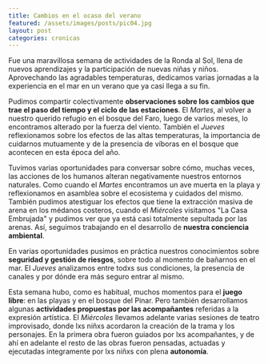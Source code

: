 ```yaml
---
title: Cambios en el ocaso del verano
featured: /assets/images/posts/pic04.jpg
layout: post
categories: cronicas
---
```


Fue una maravillosa semana de actividades de la Ronda al Sol, llena de nuevos aprendizajes y la participación de nuevas niñas y niños. Aprovechando las agradables temperaturas, dedicamos varias jornadas a la experiencia en el mar en un verano que ya casi llega a su fin.

Pudimos compartir colectivamente **observaciones sobre los cambios que trae el paso del tiempo y el ciclo de las estaciones**. El *Martes*, al volver a nuestro querido refugio en el bosque del Faro, luego de varios meses, lo encontramos alterado por la fuerza del viento. También el *Jueves* reflexionamos sobre los efectos de las altas temperaturas, la importancia de cuidarnos mutuamente y de la presencia de víboras en el bosque que acontecen en esta época del año.

Tuvimos varias oportunidades para conversar sobre cómo, muchas veces, las acciones de los humanos alteran negativamente nuestros entornos naturales. Como cuando el *Martes* encontramos un ave muerta en la playa y reflexionamos en asamblea sobre el ecosistema y cuidados del mismo. También pudimos atestiguar los efectos que tiene la extracción masiva de arena en los médanos costeros, cuando el *Miércoles* visitamos "La Casa Embrujada" y pudimos ver que ya está casi totalmente sepultada por las arenas. Así, seguimos trabajando en el desarrollo de **nuestra conciencia ambiental**.

En varias oportunidades pusimos en práctica nuestros conocimientos sobre **seguridad y gestión de riesgos**, sobre todo al momento de bañarnos en el mar. El *Jueves* analizamos entre todxs sus condiciones, la presencia de canales y por dónde era más seguro entrar al mismo.

Esta semana hubo, como es habitual, muchos momentos para el **juego libre**: en las playas y en el bosque del Pinar. Pero también desarrollamos algunas **actividades propuestas por las acompañantes** referidas a la expresión artística. El *Miércoles* llevamos adelante varias sesiones de teatro improvisado, donde lxs niñxs acordaron la creación de la trama y los personajes. En la primera obra fueron guiados por lxs acompañantes, y de ahí en adelante el resto de las obras fueron pensadas, actuadas y ejecutadas integramente por lxs niñxs con plena **autonomía**.
